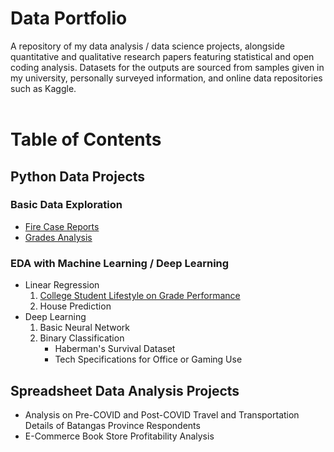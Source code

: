<h1> Data Portfolio </h1>
A repository of my data analysis / data science projects, alongside quantitative and qualitative research papers featuring statistical and open coding analysis. Datasets for the outputs are sourced from samples given in my university, personally surveyed information, and online data repositories such as Kaggle.
<br /><br />
<h1 id="table-of-contents"> Table of Contents </h1>

<h2>Python Data Projects</h2>

<nav>
<h3> Basic Data Exploration </h3>

<ul>
  <li><a href="Python Data Projects\Basic Data Exploration\Fire Case Reports\fire_case_reports.md">Fire Case Reports</a></li>
  <li><a href="Python Data Projects\Basic Data Exploration\Grades\grades_analysis.md">Grades Analysis</a></li>
</ul>

<h3> EDA with Machine Learning / Deep Learning </h3>
<ul>
<li>Linear Regression 
  <ol>
    <li><a href="Python Data Projects\Machine Learning\Linear Regression\College Student Lifestyle on Grade Performance\college_lifestyle.md">College Student Lifestyle on Grade Performance</a></li>
    <li>House Prediction</li>
  </ol>
</li>
<li>Deep Learning
  <ol>
    <li>Basic Neural Network</li>
    <li>Binary Classification
      <ul>
        <li>Haberman's Survival Dataset</li>
        <li>Tech Specifications for Office or Gaming Use</li>
      </ul>
    </li>
  </ol>
</li>
</ul>

</nav>

<h2>Spreadsheet Data Analysis Projects</h2>
<nav>
<ul>
  <li>Analysis on Pre-COVID and Post-COVID Travel and Transportation Details of Batangas Province Respondents</li>
  <li>E-Commerce Book Store Profitability Analysis</li>
</ul>
</nav>
